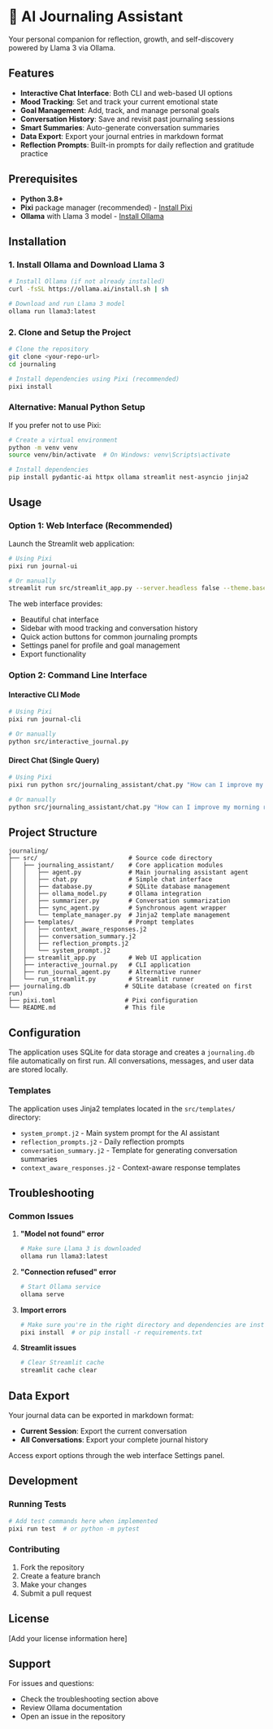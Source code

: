 # 🌟 AI Journaling Assistant

Your personal companion for reflection, growth, and self-discovery powered by Llama 3 via Ollama.

## Features

- **Interactive Chat Interface**: Both CLI and web-based UI options
- **Mood Tracking**: Set and track your current emotional state
- **Goal Management**: Add, track, and manage personal goals
- **Conversation History**: Save and revisit past journaling sessions
- **Smart Summaries**: Auto-generate conversation summaries
- **Data Export**: Export your journal entries in markdown format
- **Reflection Prompts**: Built-in prompts for daily reflection and gratitude practice

## Prerequisites

- **Python 3.8+**
- **Pixi** package manager (recommended) - [Install Pixi](https://pixi.sh/latest/)
- **Ollama** with Llama 3 model - [Install Ollama](https://ollama.ai/)

## Installation

### 1. Install Ollama and Download Llama 3

```bash
# Install Ollama (if not already installed)
curl -fsSL https://ollama.ai/install.sh | sh

# Download and run Llama 3 model
ollama run llama3:latest
```

### 2. Clone and Setup the Project

```bash
# Clone the repository
git clone <your-repo-url>
cd journaling

# Install dependencies using Pixi (recommended)
pixi install
```

### Alternative: Manual Python Setup

If you prefer not to use Pixi:

```bash
# Create a virtual environment
python -m venv venv
source venv/bin/activate  # On Windows: venv\Scripts\activate

# Install dependencies
pip install pydantic-ai httpx ollama streamlit nest-asyncio jinja2
```

## Usage

### Option 1: Web Interface (Recommended)

Launch the Streamlit web application:

```bash
# Using Pixi
pixi run journal-ui

# Or manually
streamlit run src/streamlit_app.py --server.headless false --theme.base light
```

The web interface provides:
- Beautiful chat interface
- Sidebar with mood tracking and conversation history
- Quick action buttons for common journaling prompts
- Settings panel for profile and goal management
- Export functionality

### Option 2: Command Line Interface

#### Interactive CLI Mode

```bash
# Using Pixi
pixi run journal-cli

# Or manually
python src/interactive_journal.py
```

#### Direct Chat (Single Query)

```bash
# Using Pixi
pixi run python src/journaling_assistant/chat.py "How can I improve my morning routine?"

# Or manually
python src/journaling_assistant/chat.py "How can I improve my morning routine?"
```

## Project Structure

```
journaling/
├── src/                         # Source code directory
│   ├── journaling_assistant/    # Core application modules
│   │   ├── agent.py             # Main journaling assistant agent
│   │   ├── chat.py              # Simple chat interface
│   │   ├── database.py          # SQLite database management
│   │   ├── ollama_model.py      # Ollama integration
│   │   ├── summarizer.py        # Conversation summarization
│   │   ├── sync_agent.py        # Synchronous agent wrapper
│   │   └── template_manager.py  # Jinja2 template management
│   ├── templates/               # Prompt templates
│   │   ├── context_aware_responses.j2
│   │   ├── conversation_summary.j2
│   │   ├── reflection_prompts.j2
│   │   └── system_prompt.j2
│   ├── streamlit_app.py         # Web UI application
│   ├── interactive_journal.py   # CLI application
│   ├── run_journal_agent.py     # Alternative runner
│   └── run_streamlit.py         # Streamlit runner
├── journaling.db               # SQLite database (created on first run)
├── pixi.toml                   # Pixi configuration
└── README.md                   # This file
```

## Configuration

The application uses SQLite for data storage and creates a `journaling.db` file automatically on first run. All conversations, messages, and user data are stored locally.

### Templates

The application uses Jinja2 templates located in the `src/templates/` directory:
- `system_prompt.j2` - Main system prompt for the AI assistant
- `reflection_prompts.j2` - Daily reflection prompts
- `conversation_summary.j2` - Template for generating conversation summaries
- `context_aware_responses.j2` - Context-aware response templates

## Troubleshooting

### Common Issues

1. **"Model not found" error**
   ```bash
   # Make sure Llama 3 is downloaded
   ollama run llama3:latest
   ```

2. **"Connection refused" error**
   ```bash
   # Start Ollama service
   ollama serve
   ```

3. **Import errors**
   ```bash
   # Make sure you're in the right directory and dependencies are installed
   pixi install  # or pip install -r requirements.txt
   ```

4. **Streamlit issues**
   ```bash
   # Clear Streamlit cache
   streamlit cache clear
   ```

## Data Export

Your journal data can be exported in markdown format:
- **Current Session**: Export the current conversation
- **All Conversations**: Export your complete journal history

Access export options through the web interface Settings panel.

## Development

### Running Tests

```bash
# Add test commands here when implemented
pixi run test  # or python -m pytest
```

### Contributing

1. Fork the repository
2. Create a feature branch
3. Make your changes
4. Submit a pull request

## License

[Add your license information here]

## Support

For issues and questions:
- Check the troubleshooting section above
- Review Ollama documentation
- Open an issue in the repository